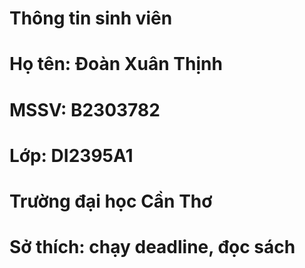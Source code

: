  # Thông tin sinh viên

 # Họ tên: Đoàn Xuân Thịnh
 # MSSV: B2303782
 # Lớp: DI2395A1
 # Trường đại học Cần Thơ
 # Sở thích: chạy deadline, đọc sách


 
